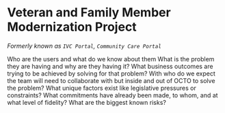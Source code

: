 # Veteran and Family Member Modernization Project
*Formerly known as ```IVC Portal```, ```Community Care Portal```*

Who are the users and what do we know about them
What is the problem they are having and why are they having it?
What business outcomes are trying to be achieved by solving for that problem?
With who do we expect the team will need to collaborate with but inside and out of OCTO to solve the problem?
What unique factors exist like legislative pressures or constraints?
What commitments have already been made, to whom, and at what level of fidelity?
What are the biggest known risks?
